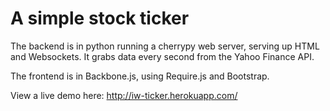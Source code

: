 # A simple stock ticker

The backend is in python running a cherrypy web server, serving up HTML and Websockets. It grabs data every second from the Yahoo Finance API.

The frontend is in Backbone.js, using Require.js and Bootstrap.

View a live demo here: http://iw-ticker.herokuapp.com/

